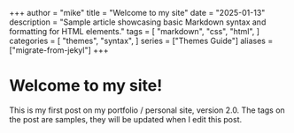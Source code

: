+++
author = "mike"
title = "Welcome to my site"
date = "2025-01-13"
description = "Sample article showcasing basic Markdown syntax and formatting for HTML elements."
tags = [ "markdown", "css", "html", ]
categories = [ "themes", "syntax", ]
series = ["Themes Guide"]
aliases = ["migrate-from-jekyl"]
+++

# Welcome to my site!

This is my first post on my portfolio / personal site, version 2.0. The tags on the post are samples, they will be updated when I edit this post.